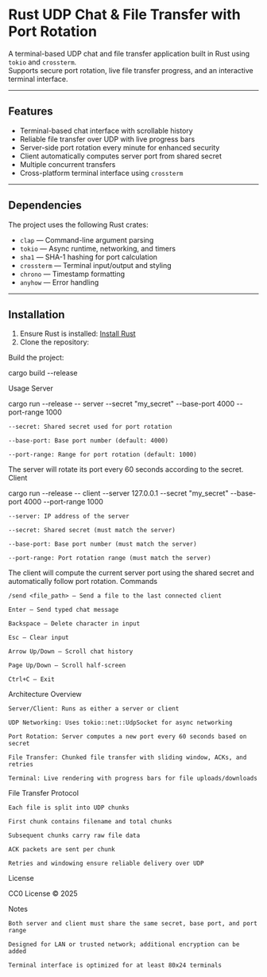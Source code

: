 # Rust UDP Chat & File Transfer with Port Rotation

A terminal-based UDP chat and file transfer application built in Rust using `tokio` and `crossterm`.  
Supports secure port rotation, live file transfer progress, and an interactive terminal interface.

---

## Features

- Terminal-based chat interface with scrollable history
- Reliable file transfer over UDP with live progress bars
- Server-side port rotation every minute for enhanced security
- Client automatically computes server port from shared secret
- Multiple concurrent transfers
- Cross-platform terminal interface using `crossterm`

---

## Dependencies

The project uses the following Rust crates:

- `clap` — Command-line argument parsing
- `tokio` — Async runtime, networking, and timers
- `sha1` — SHA-1 hashing for port calculation
- `crossterm` — Terminal input/output and styling
- `chrono` — Timestamp formatting
- `anyhow` — Error handling

---

## Installation

1. Ensure Rust is installed: [Install Rust](https://www.rust-lang.org/tools/install)
2. Clone the repository:

Build the project:

cargo build --release

Usage
Server

cargo run --release -- server --secret "my_secret" --base-port 4000 --port-range 1000

    --secret: Shared secret used for port rotation

    --base-port: Base port number (default: 4000)

    --port-range: Range for port rotation (default: 1000)

The server will rotate its port every 60 seconds according to the secret.
Client

cargo run --release -- client --server 127.0.0.1 --secret "my_secret" --base-port 4000 --port-range 1000

    --server: IP address of the server

    --secret: Shared secret (must match the server)

    --base-port: Base port number (must match the server)

    --port-range: Port rotation range (must match the server)

The client will compute the current server port using the shared secret and automatically follow port rotation.
Commands

    /send <file_path> — Send a file to the last connected client

    Enter — Send typed chat message

    Backspace — Delete character in input

    Esc — Clear input

    Arrow Up/Down — Scroll chat history

    Page Up/Down — Scroll half-screen

    Ctrl+C — Exit

Architecture Overview

    Server/Client: Runs as either a server or client

    UDP Networking: Uses tokio::net::UdpSocket for async networking

    Port Rotation: Server computes a new port every 60 seconds based on secret

    File Transfer: Chunked file transfer with sliding window, ACKs, and retries

    Terminal: Live rendering with progress bars for file uploads/downloads

File Transfer Protocol

    Each file is split into UDP chunks

    First chunk contains filename and total chunks

    Subsequent chunks carry raw file data

    ACK packets are sent per chunk

    Retries and windowing ensure reliable delivery over UDP

License

CC0 License © 2025

Notes

    Both server and client must share the same secret, base port, and port range

    Designed for LAN or trusted network; additional encryption can be added

    Terminal interface is optimized for at least 80x24 terminals

